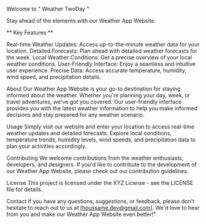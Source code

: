 Welcome to " Weather TwoDay "

Stay ahead of the elements with our Weather App Website.

** Key Features **

Real-time Weather Updates: Access up-to-the-minute weather data for your location.
Detailed Forecasts: Plan ahead with detailed weather forecasts for the week.
Local Weather Conditions: Get a precise overview of your local weather conditions.
User-Friendly Interface: Enjoy a seamless and intuitive user experience.
Precise Data: Access accurate temperature, humidity, wind speed, and precipitation details.

About
Our Weather App Website is your go-to destination for staying informed about the weather. Whether you're planning your day, week, or travel adventures, we've got you covered. Our user-friendly interface provides you with the latest weather information to help you make informed decisions and stay prepared for any weather scenario.

Usage
Simply visit our website and enter your location to access real-time weather updates and detailed forecasts. Explore local conditions, temperature trends, humidity levels, wind speeds, and precipitation data to plan your activities accordingly.

Contributing
We welcome contributions from the weather enthusiasts, developers, and designers. If you'd like to contribute to the development of our Weather App Website, please check out our contribution guidelines.

License
This project is licensed under the XYZ License - see the LICENSE file for details.

Contact
If you have any questions, suggestions, or feedback, please don't hesitate to reach out to us at [houssame.dev@gmail.com]. We'd love to hear from you and make our Weather App Website even better!"
